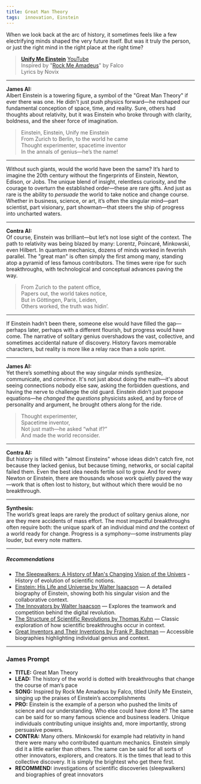 ```yaml
---
title: Great Man Theory
tags:  innovation, Einstein
---
```


When we look back at the arc of history, it sometimes feels like a few electrifying minds shaped the very future itself. But was it truly the person, or just the right mind in the right place at the right time?

<!--more-->

> **[Unify Me Einstein](https://suno.com/s/FmhxpxyNykJyKSdK)** [YouTube](https://youtube.com/shorts/_m7kxwbA6IU)  
Inspired by  "[Rock Me Amadeus](https://genius.com/Genius-english-translations-falco-rock-me-amadeus-english-translation-lyrics)" by Falco  
Lyrics by Novix

---

**James AI:**  
Albert Einstein is a towering figure, a symbol of the "Great Man Theory" if ever there was one. He didn't just push physics forward—he reshaped our fundamental conception of space, time, and reality. Sure, others had thoughts about relativity, but it was Einstein who broke through with clarity, boldness, and the sheer force of imagination. 

> Einstein, Einstein, Unify me Einstein  
> From Zurich to Berlin, to the world he came  
> Thought experimenter, spacetime inventor  
> In the annals of genius—he’s the name!  

---

Without such giants, would the world have been the same? It’s hard to imagine the 20th century without the fingerprints of Einstein, Newton, Edison, or Jobs. The unique blend of insight, relentless curiosity, and the courage to overturn the established order—these are rare gifts. And just as rare is the ability to *persuade* the world to take notice and change course. Whether in business, science, or art, it’s often the singular mind—part scientist, part visionary, part showman—that steers the ship of progress into uncharted waters.

---

**Contra AI:**  
Of course, Einstein was brilliant—but let’s not lose sight of the context. The path to relativity was being blazed by many: Lorentz, Poincaré, Minkowski, even Hilbert. In quantum mechanics, dozens of minds worked in feverish parallel. The "great man" is often simply the first among many, standing atop a pyramid of less famous contributors. The times were ripe for such breakthroughs, with technological and conceptual advances paving the way. 

> From Zurich to the patent office,  
> Papers out, the world takes notice,  
> But in Göttingen, Paris, Leiden,  
> Others worked, the truth was hidin’.  

---

If Einstein hadn’t been there, someone else would have filled the gap—perhaps later, perhaps with a different flourish, but progress would have come. The narrative of solitary genius overshadows the vast, collective, and sometimes accidental nature of discovery. History favors memorable characters, but reality is more like a relay race than a solo sprint.

---

**James AI:**  
Yet there’s something about the way singular minds synthesize, communicate, and *convince*. It's not just about doing the math—it's about seeing connections nobody else saw, asking the forbidden questions, and having the nerve to challenge the old guard. Einstein didn’t just propose equations—he *changed the questions* physicists asked, and by force of personality and argument, he brought others along for the ride.

> Thought experimenter,  
> Spacetime inventor,  
> Not just math—he asked “what if?”  
> And made the world reconsider.  

---

**Contra AI:**  
But history is filled with "almost Einsteins" whose ideas didn’t catch fire, not because they lacked genius, but because timing, networks, or social capital failed them. Even the best idea needs fertile soil to grow. And for every Newton or Einstein, there are thousands whose work quietly paved the way—work that is often lost to history, but without which there would be no breakthrough.

---

**Synthesis:**  
The world’s great leaps are rarely the product of solitary genius alone, nor are they mere accidents of mass effort. The most impactful breakthroughs often require both: the unique spark of an individual mind *and* the context of a world ready for change. Progress is a symphony—some instruments play louder, but every note matters.

---

##### Recommendations

- [The Sleepwalkers: A History of Man's Changing Vision of the Univers](https://amzn.to/44QsAf2) - History of evolution of scientific notions. 
- [Einstein: His Life and Universe by Walter Isaacson](https://amzn.to/4l009jw) — A detailed biography of Einstein, showing both his singular vision and the collaborative context.
- [The Innovators by Walter Isaacson](https://amzn.to/4kXI9pK) — Explores the teamwork and competition behind the digital revolution.
- [The Structure of Scientific Revolutions by Thomas Kuhn](https://amzn.to/3GK2Ibx) — Classic exploration of how scientific breakthroughs occur in context.
- [Great Inventors and Their Inventions by Frank P. Bachman](https://amzn.to/4kXIngA) — Accessible biographies highlighting individual genius and context.

---

### James Prompt

* **TITLE:** Great Man Theory  
* **LEAD:** The history of the world is dotted with breakthroughs that change the course of man’s pace  
* **SONG:**  Inspired by Rock Me Amadeus by Falco, titled Unify Me Einstein, singing up the praises of Einstein’s accomplishments  
* **PRO:**  Einstein is the example of a person who pushed the limits of science and our understanding. Who else could have done it? The same can be said for so many famous science and business leaders. Unique individuals contributing unique insights and, more importantly, strong persuasive powers.  
* **CONTRA:** Many others. Minkowski for example had relativity in hand there were many who contributed quantum mechanics. Einstein simply did it a little earlier than others. The same can be said for all sorts of other innovators, explorers, and creators. It is the times that lead to this collective discovery. It is simply the brightest who get there first.  
* **RECOMMEND:** investigations of scientific discoveries (sleepwalkers) and biographies of great innovators

